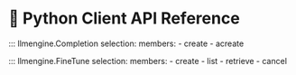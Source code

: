 # 🐍 Python Client API Reference

::: llmengine.Completion
    selection:
        members:
            - create
            - acreate

::: llmengine.FineTune
    selection:
        members:
            - create
            - list
            - retrieve
            - cancel
